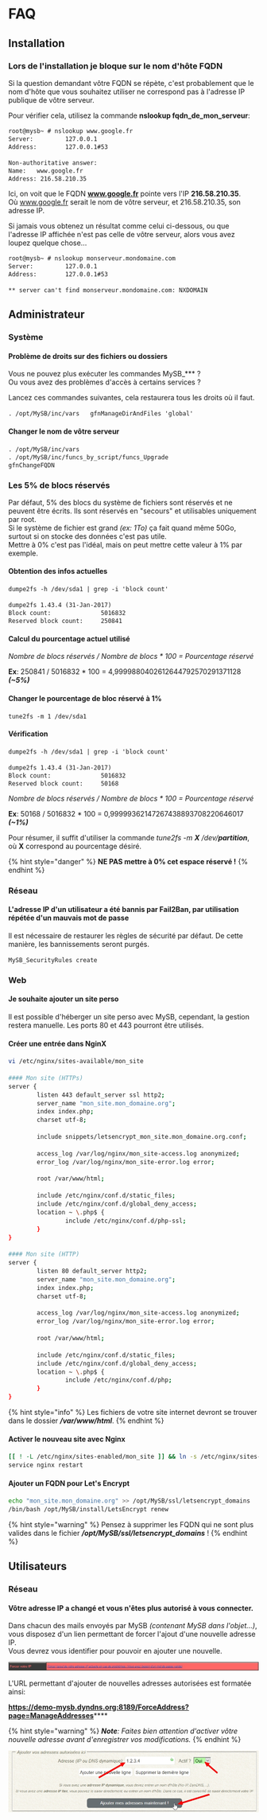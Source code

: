 # FAQ

## Installation

### Lors de l'installation je bloque sur le nom d'hôte FQDN

Si la question demandant vôtre FQDN se répète, c'est probablement que le nom d'hôte que vous souhaitez utiliser ne correspond pas à l'adresse IP publique de vôtre serveur.

Pour vérifier cela, utilisez la commande **nslookup fqdn\_de\_mon\_serveur**:

```text
root@mysb~ # nslookup www.google.fr
Server:         127.0.0.1
Address:        127.0.0.1#53

Non-authoritative answer:
Name:   www.google.fr
Address: 216.58.210.35
```

Ici, on voit que le FQDN **www.google.fr** pointe vers l'IP **216.58.210.35**.  
Où www.google.fr serait le nom de vôtre serveur, et 216.58.210.35, son adresse IP.

Si jamais vous obtenez un résultat comme celui ci-dessous, ou que l'adresse IP affichée n'est pas celle de vôtre serveur, alors vous avez loupez quelque chose...

```text
root@mysb~ # nslookup monserveur.mondomaine.com
Server:         127.0.0.1
Address:        127.0.0.1#53

** server can't find monserveur.mondomaine.com: NXDOMAIN
```

## Administrateur

### Système

#### Problème de droits sur des fichiers ou dossiers

Vous ne pouvez plus exécuter les commandes MySB\_\*\*\* ?  
Ou vous avez des problèmes d'accès à certains services ?

Lancez ces commandes suivantes, cela restaurera tous les droits où il faut.

`. /opt/MySB/inc/vars  
gfnManageDirAndFiles 'global'`

#### Changer le nom de vôtre serveur

```text
. /opt/MySB/inc/vars
. /opt/MySB/inc/funcs_by_script/funcs_Upgrade
gfnChangeFQDN
```

### Les 5% de blocs réservés

Par défaut, 5% des blocs du système de fichiers sont réservés et ne peuvent être écrits. Ils sont réservés en "secours" et utilisables uniquement par root.  
Si le système de fichier est grand _\(ex: 1To\)_ ça fait quand même 50Go, surtout si on stocke des données c'est pas utile.  
Mettre à 0% c'est pas l'idéal, mais on peut mettre cette valeur à 1% par exemple.

#### Obtention des infos actuelles

```text
dumpe2fs -h /dev/sda1 | grep -i 'block count'

dumpe2fs 1.43.4 (31-Jan-2017)
Block count:              5016832
Reserved block count:     250841
```

#### Calcul du pourcentage actuel utilisé

_Nombre de blocs réservés / Nombre de blocs \* 100 = Pourcentage réservé_

**Ex**: 250841 / 5016832 \* 100 = 4,9999880402612644792570291371128 _**\(~5%\)**_

#### Changer le pourcentage de bloc réservé à 1%

```text
tune2fs -m 1 /dev/sda1
```

#### Vérification

```text
dumpe2fs -h /dev/sda1 | grep -i 'block count'

dumpe2fs 1.43.4 (31-Jan-2017)
Block count:              5016832
Reserved block count:     50168
```

_Nombre de blocs réservés / Nombre de blocs \* 100 = Pourcentage réservé_

**Ex**: 50168 / 5016832 \* 100 = 0,99999362147267438893708220646017 _**\(~1%\)**_

Pour résumer, il suffit d'utiliser la commande _tune2fs -m **X** /dev/**partition**_, où **X** correspond au pourcentage désiré.

{% hint style="danger" %}
**NE PAS mettre à 0% cet espace réservé !**
{% endhint %}

### Réseau

#### L'adresse IP d'un utilisateur a été bannis par Fail2Ban, par utilisation répétée d'un mauvais mot de passe

Il est nécessaire de restaurer les règles de sécurité par défaut. De cette manière, les bannissements seront purgés.

`MySB_SecurityRules create`

### Web

#### Je souhaite ajouter un site perso

Il est possible d'héberger un site perso avec MySB, cependant, la gestion restera manuelle. Les ports 80 et 443 pourront être utilisés.

#### Créer une entrée dans NginX

```bash
vi /etc/nginx/sites-available/mon_site

#### Mon site (HTTPs)
server {
        listen 443 default_server ssl http2;
        server_name "mon_site.mon_domaine.org";
        index index.php;
        charset utf-8;

        include snippets/letsencrypt_mon_site.mon_domaine.org.conf;

        access_log /var/log/nginx/mon_site-access.log anonymized;
        error_log /var/log/nginx/mon_site-error.log error;

        root /var/www/html;

        include /etc/nginx/conf.d/static_files;
        include /etc/nginx/conf.d/global_deny_access;
        location ~ \.php$ {
                include /etc/nginx/conf.d/php-ssl;
        }
}

#### Mon site (HTTP)
server {
        listen 80 default_server http2;
        server_name "mon_site.mon_domaine.org";
        index index.php;
        charset utf-8;

        access_log /var/log/nginx/mon_site-access.log anonymized;
        error_log /var/log/nginx/mon_site-error.log error;

        root /var/www/html;

        include /etc/nginx/conf.d/static_files;
        include /etc/nginx/conf.d/global_deny_access;
        location ~ \.php$ {
                include /etc/nginx/conf.d/php;
        }
}
```

{% hint style="info" %}
Les fichiers de votre site internet devront se trouver dans le dossier _**/var/www/html**_.
{% endhint %}

#### Activer le nouveau site avec Nginx

```bash
[[ ! -L /etc/nginx/sites-enabled/mon_site ]] && ln -s /etc/nginx/sites-available/mon_site /etc/nginx/sites-enabled/mon_site
service nginx restart
```

#### Ajouter un FQDN pour Let's Encrypt

```bash
echo "mon_site.mon_domaine.org" >> /opt/MySB/ssl/letsencrypt_domains
/bin/bash /opt/MySB/install/LetsEncrypt renew
```

{% hint style="warning" %}
Pensez à supprimer les FQDN qui ne sont plus valides dans le fichier _**/opt/MySB/ssl/letsencrypt\_domains**_ !
{% endhint %}

## Utilisateurs

### Réseau

#### Vôtre adresse IP a changé et vous n'êtes plus autorisé à vous connecter.

Dans chacun des mails envoyés par MySB _\(contenant MySB dans l'objet...\)_, vous disposez d'un lien permettant de forcer l'ajout d'une nouvelle adresse IP.  
Vous devrez vous identifier pour pouvoir en ajouter une nouvelle.

![](../.gitbook/assets/mail_force_ip.jpg)

L'URL permettant d'ajouter de nouvelles adresses autorisées est formatée ainsi:

[**https://**demo-mysb.dyndns.org:8189**/ForceAddress?page=ManageAddresses**](https://demo-mysb.dyndns.org:8189/ForceAddress?page=ManageAddresses)\*\*\*\*

{% hint style="warning" %}
_**Note**: Faites bien attention d'activer vôtre nouvelle adresse avant d'enregistrer vos modifications._
{% endhint %}

![](../.gitbook/assets/force_ip_add.jpg)

